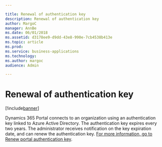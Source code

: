 ```yaml
---

title: Renewal of authentication key
description: Renewal of authentication key
author: MargoC
manager: AnnBe
ms.date: 06/01/2018
ms.assetid: d3178ee9-d9dd-43e8-990e-7cb4538b413e
ms.topic: article
ms.prod: 
ms.service: business-applications
ms.technology: 
ms.author: margoc
audience: Admin

---
```

#  Renewal of authentication key




[!include[banner](../../includes/banner.md)]

Dynamics 365 Portal connects to an organization using an authentication key
linked to Azure Active Directory. The authentication key expires every two
years. The administrator receives notification on the key expiration date, and
can renew the authentication key. [For more information, go to Renew portal
authentication
key](https://docs.microsoft.com/en-us/dynamics365/customer-engagement/portals/connect-with-dynamics#renew-portal-authentication-key).
